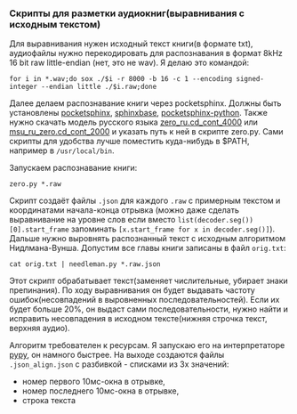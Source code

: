 ### Скрипты для разметки аудиокниг(выравнивания с исходным текстом)

Для выравнивания нужен исходный текст книги(в формате txt), аудиофайлы нужно перекодировать для распознавания в формат 8kHz 16 bit raw little-endian (нет, это не wav). Я делаю это командой:

```
for i in *.wav;do sox ./$i -r 8000 -b 16 -c 1 --encoding signed-integer --endian little ./$i.raw;done
```

Далее делаем распознавание книги через pocketsphinx. Должны быть установлены [pocketsphinx](https://github.com/cmusphinx/pocketsphinx), [sphinxbase](https://github.com/cmusphinx/sphinxbase), [pocketsphinx-python](https://github.com/cmusphinx/pocketsphinx-python). Также нужно скачать модель русского языка [zero_ru.cd_cont_4000](https://sourceforge.net/projects/cmusphinx/files/Acoustic%20and%20Language%20Models/Russian/zero_ru_cont_8k_v3.tar.gz/download) или [msu_ru_zero.cd_cont_2000](https://github.com/zamiron/ru4sphinx/tree/master/split/msu_ru_zero.cd_cont_2000) и указать путь к ней в скрипте zero.py. Сами скрипты для удобства лучше поместить куда-нибудь в $PATH, например в ```/usr/local/bin```.

Запускаем распознавание книги:

```
zero.py *.raw
```

Скрипт создаёт файлы ```.json``` для каждого ```.raw``` с примерным текстом и координатами начала-конца отрывка (можно даже сделать выравнивание на уровне слов если вместо ```list(decoder.seg())[0].start_frame``` запоминать ```[x.start_frame for x in decoder.seg()]```). Дальше нужно выровнять распознанный текст с исходным алгоритмом Нидлмана-Вунша. Допустим все главы книги записаны в файл ```orig.txt```:

```
cat orig.txt | needleman.py *.raw.json
```

Этот скрипт обрабатывает текст(заменяет числительные, убирает знаки препинания). По ходу выравнивания он будет выдавать частоту ошибок(несовпадений в выровненных последовательностей). Если их будет больше 20%, он выдаст сами последовательности, нужно найти и исправить несовпадения в исходном тексте(нижняя строчка текст, верхняя аудио).

Алгоритм требователен к ресурсам. Я запускаю его на интерпретаторе [pypy](https://pypy.org/), он намного быстрее. На выходе создаются файлы ```.json_align.json``` с разбивкой - списками из 3х значений:

* номер первого 10мс-окна в отрывке,
* номер последнего 10мс-окна в отрывке,
* строка текста